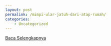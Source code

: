 ```yaml
---
layout: post
permalink: /mimpi-ular-jatuh-dari-atap-rumah/
categories:
    - Uncategorized
---
```


[Baca Selengkapnya](/06)
